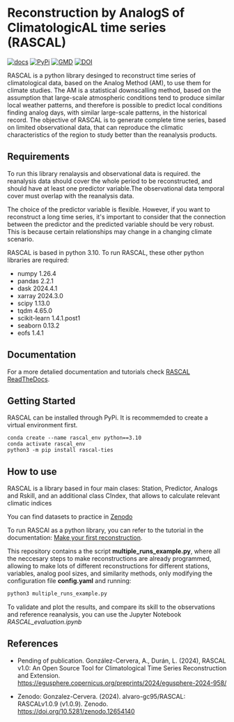 # Reconstruction by AnalogS of ClimatologicAL time series (RASCAL)

[![docs](https://readthedocs.org/projects/rascalv100/badge/)](https://rascalv100.readthedocs.io)
[![PyPi](https://img.shields.io/badge/PyPi-install-blue)](https://pypi.org/project/rascal-ties/)
[![GMD](https://img.shields.io/badge/GMD-paper-orange)](https://doi.org/10.5194/gmd-17-7245-2024)
[![DOI](https://zenodo.org/badge/DOI/10.5281/zenodo.12654140.svg)](https://doi.org/10.5281/zenodo.12654140)


RASCAL is a python library desinged to reconstruct time series of climatological data, based on the Analog Method (AM), to use them for climate studies. The AM is a statistical downscalling method, based on the assumption that large-scale atmospheric conditions tend to produce similar local weather patterns, and therefore is possible to predict local conditions finding analog days, with similar large-scale patterns, in the historical record. 
The objective of RASCAL is to generate complete time series, based on limited observational data, that can reproduce the climatic characteristics of the region to study better than the reanalysis products.

## Requirements
To run this library renalaysis and observational data is required. the reanalysis data should cover the whole period to be reconstructed, and should have at least one predictor variable.The observational data temporal cover must overlap with the reanalysis data.

The choice of the predictor variable is flexible. However, if you want to reconstruct a long time series, it's important to consider that the connection between the predictor and the predicted variable should be very robust. This is because certain relationships may change in a changing climate scenario.

RASCAL is based in python 3.10. To run RASCAL, these other python libraries are required:

- numpy 1.26.4
- pandas 2.2.1
- dask 2024.4.1
- xarray 2024.3.0
- scipy 1.13.0
- tqdm 4.65.0
- scikit-learn 1.4.1.post1
- seaborn 0.13.2
- eofs 1.4.1

## Documentation

For a more detalied documentation and tutorials check [RASCAL ReadTheDocs](https://rascalv100.readthedocs.io). 

## Getting Started

RASCAL can be installed through PyPi. It is recommemded to create a virtual environment first.

```
conda create --name rascal_env python==3.10
conda activate rascal_env
python3 -m pip install rascal-ties
```

## How to use

RASCAL is a library based in four main clases: Station, Predictor, Analogs and Rskill, and an additional class CIndex, that allows to calculate relevant climatic indices

You can find datasets to practice in [Zenodo](https://zenodo.org/records/12626857)

To run RASCAl as a python library, you can refer to the tutorial in the documentation: [Make your first reconstruction](https://rascalv100.readthedocs.io/en/latest/begginer.html).

This repository contains a the script **multiple_runs_example.py**, where all the neccesary steps to make reconstructions are already programmed, allowing to make lots of different reconstructions for different stations, variables, analog pool sizes, and similarity methods, only modifying the configuration file **config.yaml** and running:

```python
python3 multiple_runs_example.py
```

To validate and plot the results, and compare its skill to the observations and reference reanalysis, you can use the Jupyter Notebook *RASCAL_evaluation.ipynb*

## References
- Pending of publication. González-Cervera, A., Durán, L. (2024), RASCAL v1.0: An Open Source Tool for Climatological Time Series Reconstruction and Extension. https://egusphere.copernicus.org/preprints/2024/egusphere-2024-958/

- Zenodo: Gonzalez-Cervera. (2024). alvaro-gc95/RASCAL: RASCALv1.0.9 (v1.0.9). Zenodo. https://doi.org/10.5281/zenodo.12654140


